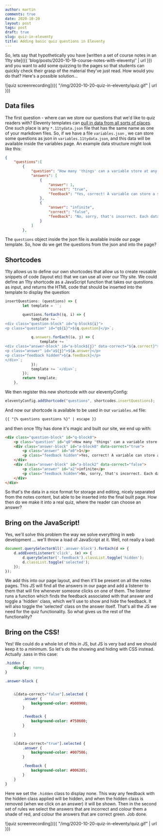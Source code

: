 ```yaml
---
author: martin
comments: true
date: 2020-10-20
layout: post
tags: post
draft: true
slug: quiz-in-eleventy
title: Adding basic quiz questions in Eleventy
---
```


So, lets say that hypothetically you have [written a set of course notes in an 11ty site]({{ 'blog/posts/2020-10-19-course-notes-with-eleventy/' | url }}) and you want to add some quizzing to the pages so that students can quickly check their grasp of the material they've just read. How would you do that? Here's a possible solution...

![quiz screenrecording]({{ "/img/2020-10-20-quiz-in-eleventy/quiz.gif" | url }})

## Data files

The first question - where can we store our questions that we'd like to quiz readers with? Eleventy templates can [pull in data from all sorts of places](https://www.11ty.dev/docs/data-cascade/). One such place is any `*.11tydata.json` file that has the same name as one of your markdown files. So, if we have a file `variables.json` , we can store some questions as json in `variables.11tydata.json`, and this data will be available inside the variables page. An example data structure might look like this:

```json
{
    "questions":[
        {
            "question": "How many 'things' can a variable store at any one time?",
            "answers": [
                {
                    "answer": 1,
                    "correct": "true",
                    "feedback": "Yes, correct! A variable can store a single thing at any one time. That 'thing' may be a complex item made up of other things, but it is still only one single thing as far as the variable is concerned."
                },
                {
                    "answer": "infinite",
                    "correct": "false",
                    "feedback": "No, sorry, that's incorrect. Each data item we store in a variable takes up an amount of the computers available memory. To store an infinite number of values in a variable we would need a computer with infinite memory. This does not currently exist."
                }
            ]
        },
```

The `questions` object inside the json file is available inside our page template. So, how do we get the questions from the json and into the page?

## Shortcodes

11ty allows us to define our own shortcodes that allow us to create reusable snippets of code (layout etc) that we can use all over our 11ty site. We could define an 11ty shortcode as a JavaScript function that takes our questions as input, and returns the HTML code that should be inserted into the template to display the question:

```js
insertQuestions: (questions) => {
        let template = ``;

        questions.forEach((q, i) => {
            template += `
<div class="question-block" id="q-block${i}">
<p class="question" id="q${i}">${q.question}</p>`;
            
            q.answers.forEach((a, j) => {
                template += `
<div class="answer-block" id="a-block${j}" data-correct="${a.correct}">
<p class="answer" id="a${j}">${a.answer}</p>
<p class="feedback hidden">${a.feedback}</p>
</div>`;
            });
            template += `</div>`;
        });
        return template;
    },
```

We then register this new shortcode with our eleventyConfig:


```js
eleventyConfig.addShortcode("questions", shortcodes.insertQuestions);
```

And now our shortcode is available to be used in our `variables.md` file:

```md
{{ "{% questions questions %}" | escape }}
```

and then once 11ty has done it's magic and built our site, we end up with:

```html
<div class="question-block" id="q-block0">
    <p class="question" id="q0">How many 'things' can a variable store at any one time?</p>
    <div class="answer-block" id="a-block0" data-correct="true">
        <p class="answer" id="a0">1</p>
        <p class="feedback hidden">Yes, correct! A variable can store a single thing at any one time. That 'thing' may be a complex item made up of other things, but it is still only one single thing as far as the variable is concerned.</p>
    </div>
    <div class="answer-block" id="a-block2" data-correct="false">
        <p class="answer" id="a2">infinite</p>
        <p class="feedback hidden">No, sorry, that's incorrect. Each data item we store in a variable takes up an amount of the computers available memory. To store an infinite number of values in a variable we would need a computer with infinite memory. This does not currently exist.</p>
    </div>
</div>
```

So that's the data in a nice format for storage and editing, nicely separated from the notes content, but able to be inserted into the final built page. How then do we make it into a real quiz, where the reader can choose an answer?

## Bring on the JavaScript!

Yes, we'll solve this problem the way we solve everything in web development ... we'll throw a load of JavaScript at it. Well, not really a load:

```js
document.querySelectorAll('.answer-block').forEach(d => {
    d.addEventListener('click', (e) => {
        d.querySelector('.feedback').classList.toggle('hidden');
        d.classList.toggle('selected');
    });
});
```

We add this into our page layout, and then it'll be present on all the notes pages. This JS will find all the answers in our page and add a listener to them that will fire whenever someone clicks on one of them. The listener runs a function which finds the feedback associated with that answer and toggle a 'hidden' class, which we'll use to show and hide the feedback. It will also toggle the 'selected' class on the answer itself. That's all the JS we need for the quiz functionality. So what gives us the rest of the functionality?

## Bring on the CSS!

Yes! We could do a whole lot of this in JS, but JS is very bad and we should keep it to a minimum. So let's do the showing and hiding with CSS instead. Actually .sass in this case:

```sass
.hidden {
    display: none;
}

.answer-block {


    &[data-correct="false"].selected {
        .answer {
            background-color: #b00900;
        }

        .feedback {
            background-color: #750600;
        }
        
    }

    &[data-correct="true"].selected {
        .answer {
            background-color: #007506;
        }

        .feedback {
            background-color: #006205;
        }
    }
}
```

Here we set the `.hidden` class to display none. This way any feedback with the hidden class applied will be hidden, and when the hidden class is removed (when we click on an answer) it will be shown. Then in the second set of rules we select the answers that are incorrect and colour them a shade of red, and colour the answers that are correct green. Job done.

![quiz screenrecording]({{ "/img/2020-10-20-quiz-in-eleventy/quiz.gif" | url }})

